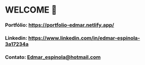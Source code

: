 # WELCOME 👋
### Portfólio: https://portfolio-edmar.netlify.app/
### Linkedin: https://www.linkedin.com/in/edmar-espinola-3a17234a
### Contato: Edmar_espinola@hotmail.com
<!--
**edmarr2/edmarr2** is a ✨ _special_ ✨ repository because its `README.md` (this file) appears on your GitHub profile.

Here are some ideas to get you started:

- 🔭 I’m currently working on ...
- 🌱 I’m currently learning ...
- 👯 I’m looking to collaborate on ...
- 🤔 I’m looking for help with ...
- 💬 Ask me about ...
- 📫 How to reach me: ...
- 😄 Pronouns: ...
- ⚡ Fun fact: ...
-->
